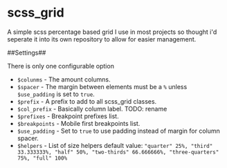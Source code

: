 scss_grid
=========

A simple scss percentage based grid I use in most projects so thought i'd seperate it into its own repository to allow for easier management.

##Settings##

There is only one configurable option

- `$colunms` - The amount columns.
- `$spacer` - The margin between elements must be a `%` unless `$use_padding` is set to `true`.
- `$prefix` - A prefix to add to all scss_grid classes.
- `$col_prefix` - Basically column label. TODO: rename
- `$prefixes` - Breakpoint prefixes list.
- `$breakpoints` - Mobile first breakpoints list.
- `$use_padding` - Set to `true` to use padding instead of margin for column spacer.
- `$helpers` - List of size helpers default value: `"quarter" 25%, "third" 33.333333%, "half" 50%, "two-thirds" 66.666666%, "three-quarters" 75%, "full" 100%`
